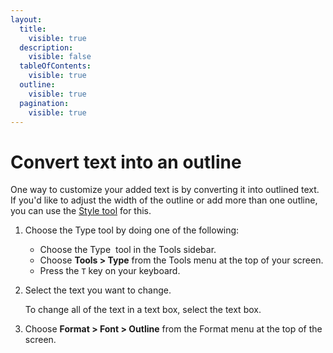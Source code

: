 ```yaml
---
layout:
  title:
    visible: true
  description:
    visible: false
  tableOfContents:
    visible: true
  outline:
    visible: true
  pagination:
    visible: true
---
```


# Convert text into an outline

One way to customize your added text is by converting it into outlined text. If you'd like to adjust the width of the outline or add more than one outline, you can use the [Style tool](../customize-layers-using-styles/) for this.&#x20;

1. Choose the Type tool by doing one of the following:
   * Choose the Type  <img src="https://help.pixelmator.com/pixelmator-pro/3.5/assets/English/1580998705000.png" alt="" data-size="line"> tool in the Tools sidebar.
   * Choose **Tools > Type** from the Tools menu at the top of your screen.
   * Press the `T` key on your keyboard.
2.  Select the text you want to change.

    To change all of the text in a text box, select the text box. 
3. Choose **Format > Font > Outline** from the Format menu at the top of the screen.&#x20;
